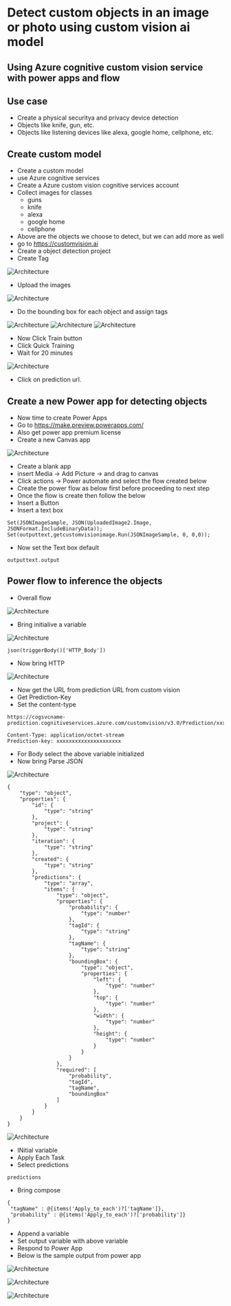 # Detect custom objects in an image or photo using custom vision ai model

## Using Azure cognitive custom vision service with power apps and flow

## Use case

- Create a physical securitya and privacy device detection
- Objects like knife, gun, etc.
- Objects like listening devices like alexa, google home, cellphone, etc.

## Create custom model

- Create a custom model
- use Azure cognitive services
- Create a Azure custom vision cognitive services account
- Collect images for classes
   - guns
   - knife
   - alexa
   - google home
   - cellphone
- Above are the objects we choose to detect, but we can add more as well
- go to https://customvision.ai
- Create a object detection project
- Create Tag

![Architecture](https://github.com/balakreshnan/Samples2022/blob/main/PowerPlatform/images/ppdetect1.jpg "Architecture")

- Upload the images

![Architecture](https://github.com/balakreshnan/Samples2022/blob/main/PowerPlatform/images/ppdetect2.jpg "Architecture")

- Do the bounding box for each object and assign tags

![Architecture](https://github.com/balakreshnan/Samples2022/blob/main/PowerPlatform/images/ppdetect3.jpg "Architecture")
![Architecture](https://github.com/balakreshnan/Samples2022/blob/main/PowerPlatform/images/ppdetect4.jpg "Architecture")
![Architecture](https://github.com/balakreshnan/Samples2022/blob/main/PowerPlatform/images/ppdetect6.jpg "Architecture")

- Now Click Train button
- Click Quick Training
- Wait for 20 minutes

![Architecture](https://github.com/balakreshnan/Samples2022/blob/main/PowerPlatform/images/ppdetect7.jpg "Architecture")

- Click on prediction url.

## Create a new Power app for detecting objects

- Now time to create Power Apps
- Go to https://make.preview.powerapps.com/
- Also get power app premium license
- Create a new Canvas app

![Architecture](https://github.com/balakreshnan/Samples2022/blob/main/PowerPlatform/images/ppdetect8.jpg "Architecture")

- Create a blank app
- insert Media -> Add Picture -> and drag to canvas
- Click actions -> Power automate and select the flow created below
- Create the power flow as below first before proceeding to next step
- Once the flow is create then follow the below
- Insert a Button
- Insert a text box

```
Set(JSONImageSample, JSON(UploadedImage2.Image, JSONFormat.IncludeBinaryData));
Set(outputtext,getcustomvisionimage.Run(JSONImageSample, 0, 0,0));
```

- Now set the Text box default

```
outputtext.output
```

## Power flow to inference the objects

- Overall flow

![Architecture](https://github.com/balakreshnan/Samples2022/blob/main/PowerPlatform/images/ppdetect9.jpg "Architecture")

- Bring initialive a variable

![Architecture](https://github.com/balakreshnan/Samples2022/blob/main/PowerPlatform/images/ppdetect10.jpg "Architecture")

```
json(triggerBody()['HTTP_Body'])
```

- Now bring HTTP

![Architecture](https://github.com/balakreshnan/Samples2022/blob/main/PowerPlatform/images/ppdetect11.jpg "Architecture")

- Now get the URL from prediction URL from custom vision
- Get Prediction-Key
- Set the content-type

```
https://cogsvcname-prediction.cognitiveservices.azure.com/customvision/v3.0/Prediction/xxxxxxxxxxxxxxxxxxxxxx/detect/iterations/Iteration2/image
```

```
Content-Type: application/octet-stream
Prediction-key: xxxxxxxxxxxxxxxxxxxxx
```

- For Body select the above variable initialized
- Now bring Parse JSON

![Architecture](https://github.com/balakreshnan/Samples2022/blob/main/PowerPlatform/images/ppdetect12.jpg "Architecture")

```
{
    "type": "object",
    "properties": {
        "id": {
            "type": "string"
        },
        "project": {
            "type": "string"
        },
        "iteration": {
            "type": "string"
        },
        "created": {
            "type": "string"
        },
        "predictions": {
            "type": "array",
            "items": {
                "type": "object",
                "properties": {
                    "probability": {
                        "type": "number"
                    },
                    "tagId": {
                        "type": "string"
                    },
                    "tagName": {
                        "type": "string"
                    },
                    "boundingBox": {
                        "type": "object",
                        "properties": {
                            "left": {
                                "type": "number"
                            },
                            "top": {
                                "type": "number"
                            },
                            "width": {
                                "type": "number"
                            },
                            "height": {
                                "type": "number"
                            }
                        }
                    }
                },
                "required": [
                    "probability",
                    "tagId",
                    "tagName",
                    "boundingBox"
                ]
            }
        }
    }
}
```

![Architecture](https://github.com/balakreshnan/Samples2022/blob/main/PowerPlatform/images/ppdetect13.jpg "Architecture")

- INitial variable
- Apply Each Task
- Select predictions

```
predictions
```

- Bring compose

```
{
 "tagName" : @{items('Apply_to_each')?['tagName']},
 "probability" : @{items('Apply_to_each')?['probability']}
}
```

- Append a variable
- Set output variable with above variable
- Respond to Power App
- Below is the sample output from power app

![Architecture](https://github.com/balakreshnan/Samples2022/blob/main/PowerPlatform/images/ppdetect14.jpg "Architecture")

![Architecture](https://github.com/balakreshnan/Samples2022/blob/main/PowerPlatform/images/ppdetect15.jpg "Architecture")

![Architecture](https://github.com/balakreshnan/Samples2022/blob/main/PowerPlatform/images/ppdetect16.jpg "Architecture")